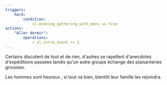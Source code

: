```yaml
---
triggers:
    hard:
        condition:
            sl.evening_gathering_with_mens == true
actions:
    "Aller dormir":
        operations:
            - sl.intro_event += 1
---
```


Certains discutent de tout et de rien, d'autres se rapellent d'anecdotes d'expéditions passées tandis qu'un autre groupe échange des plaisanteries grivoises.

Les hommes sont heureux ; si tout va bien, bientôt leur famille les rejoindra.
